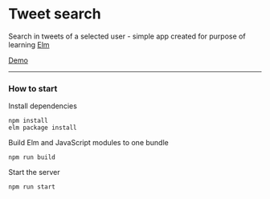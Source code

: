 # Tweet search

Search in tweets of a selected user - simple app created for purpose of learning [Elm](http://elm-lang.org)

[Demo](https://tweet-search-aidvrcrmuq.now.sh/)

-----------------------------------

### How to start

  Install dependencies

    npm install
    elm package install

  Build Elm and JavaScript modules to one bundle

    npm run build

  Start the server

    npm run start
